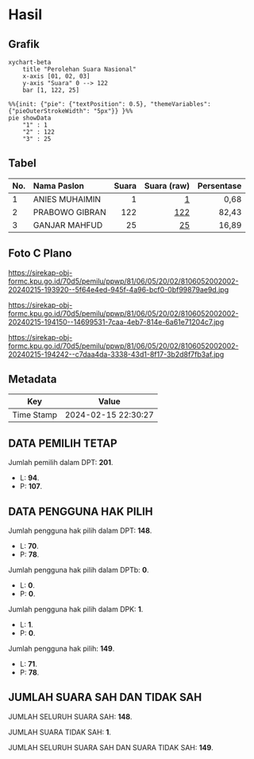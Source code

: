 # Hasil

## Grafik

```mermaid
xychart-beta
    title "Perolehan Suara Nasional"
    x-axis [01, 02, 03]
    y-axis "Suara" 0 --> 122
    bar [1, 122, 25]
```

```mermaid
%%{init: {"pie": {"textPosition": 0.5}, "themeVariables": {"pieOuterStrokeWidth": "5px"}} }%%
pie showData
    "1" : 1
    "2" : 122
    "3" : 25
```

## Tabel

| No. | Nama Paslon    | Suara | Suara (raw) | Persentase |
|:--- |:-------------- | -----:| -----------:| ----------:|
| 1   | ANIES MUHAIMIN | 1     | [1][p-1]    | 0,68       |
| 2   | PRABOWO GIBRAN | 122   | [122][p-2]  | 82,43      |
| 3   | GANJAR MAHFUD  | 25    | [25][p-3]   | 16,89      |


[p-1]: https://github.com/gigit-pemilu/pemilu-2024/blob/main/pilpres/hitung-suara/sub/81-maluku/sub/06-seram-bagian-barat/sub/05-amalatu/sub/2002-rumahkay/sub/002-tps/sub/paslon-1.txt
[p-2]: https://github.com/gigit-pemilu/pemilu-2024/blob/main/pilpres/hitung-suara/sub/81-maluku/sub/06-seram-bagian-barat/sub/05-amalatu/sub/2002-rumahkay/sub/002-tps/sub/paslon-2.txt
[p-3]: https://github.com/gigit-pemilu/pemilu-2024/blob/main/pilpres/hitung-suara/sub/81-maluku/sub/06-seram-bagian-barat/sub/05-amalatu/sub/2002-rumahkay/sub/002-tps/sub/paslon-3.txt

## Foto C Plano

https://sirekap-obj-formc.kpu.go.id/70d5/pemilu/ppwp/81/06/05/20/02/8106052002002-20240215-193920--5f64e4ed-945f-4a96-bcf0-0bf99879ae9d.jpg

https://sirekap-obj-formc.kpu.go.id/70d5/pemilu/ppwp/81/06/05/20/02/8106052002002-20240215-194150--14699531-7caa-4eb7-814e-6a61e71204c7.jpg

https://sirekap-obj-formc.kpu.go.id/70d5/pemilu/ppwp/81/06/05/20/02/8106052002002-20240215-194242--c7daa4da-3338-43d1-8f17-3b2d8f7fb3af.jpg


## Metadata

| Key        | Value               |
| ---------- | ------------------- |
| Time Stamp | 2024-02-15 22:30:27 |


## DATA PEMILIH TETAP

Jumlah pemilih dalam DPT: **201**.
 * L: **94**.
 * P: **107**.

## DATA PENGGUNA HAK PILIH

Jumlah pengguna hak pilih dalam DPT: **148**.
 * L: **70**.
 * P: **78**.

Jumlah pengguna hak pilih dalam DPTb: **0**.
 * L: **0**.
 * P: **0**.

Jumlah pengguna hak pilih dalam DPK: **1**.
 * L: **1**.
 * P: **0**.

Jumlah pengguna hak pilih: **149**.
 * L: **71**.
 * P: **78**.

## JUMLAH SUARA SAH DAN TIDAK SAH

JUMLAH SELURUH SUARA SAH: **148**.

JUMLAH SUARA TIDAK SAH: **1**.

JUMLAH SELURUH SUARA SAH DAN SUARA TIDAK SAH: **149**.


